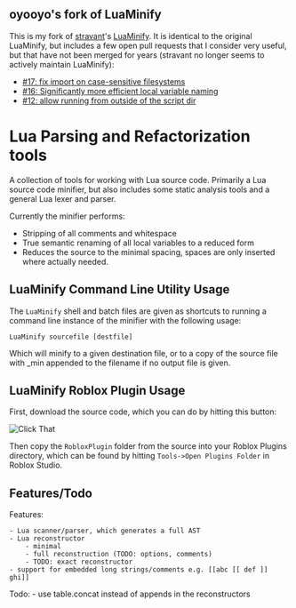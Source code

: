 oyooyo's fork of LuaMinify
--------------------------

This is my fork of [stravant](http://github.com/stravant)'s [LuaMinify](http://github.com/stravant/LuaMinify).
It is identical to the original LuaMinify, but includes a few open pull requests that I consider very useful, but that have not been merged for years (stravant no longer seems to actively maintain LuaMinify):

- [#17: fix import on case-sensitive filesystems](https://github.com/stravant/LuaMinify/pull/17)
- [#16: Significantly more efficient local variable naming](https://github.com/stravant/LuaMinify/pull/16)
- [#12: allow running from outside of the script dir](https://github.com/stravant/LuaMinify/pull/12)

Lua Parsing and Refactorization tools
=========

A collection of tools for working with Lua source code. Primarily a Lua source code minifier, but also includes some static analysis tools and a general Lua lexer and parser.

Currently the minifier performs:

- Stripping of all comments and whitespace
- True semantic renaming of all local variables to a reduced form
- Reduces the source to the minimal spacing, spaces are only inserted where actually needed.


LuaMinify Command Line Utility Usage
------------------------------------

The `LuaMinify` shell and batch files are given as shortcuts to running a command line instance of the minifier with the following usage:

    LuaMinify sourcefile [destfile]

Which will minify to a given destination file, or to a copy of the source file with _min appended to the filename if no output file is given.


LuaMinify Roblox Plugin Usage
-----------------------------

First, download the source code, which you can do by hitting this button:

![Click That](http://github.com/stravant/LuaMinify/raw/master/RobloxPluginInstructions.png)

Then copy the `RobloxPlugin` folder from the source into your Roblox Plugins directory, which can be found by hitting `Tools->Open Plugins Folder` in Roblox Studio.

Features/Todo
-------------
Features:

    - Lua scanner/parser, which generates a full AST
    - Lua reconstructor
        - minimal
        - full reconstruction (TODO: options, comments)
        - TODO: exact reconstructor
    - support for embedded long strings/comments e.g. [[abc [[ def ]] ghi]]

Todo:
    - use table.concat instead of appends in the reconstructors